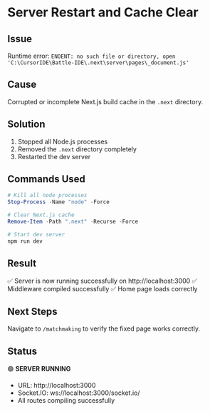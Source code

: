 # Server Restart and Cache Clear

## Issue
Runtime error: `ENOENT: no such file or directory, open 'C:\CursorIDE\Battle-IDE\.next\server\pages\_document.js'`

## Cause
Corrupted or incomplete Next.js build cache in the `.next` directory.

## Solution
1. Stopped all Node.js processes
2. Removed the `.next` directory completely
3. Restarted the dev server

## Commands Used
```powershell
# Kill all node processes
Stop-Process -Name "node" -Force

# Clear Next.js cache
Remove-Item -Path ".next" -Recurse -Force

# Start dev server
npm run dev
```

## Result
✅ Server is now running successfully on http://localhost:3000
✅ Middleware compiled successfully
✅ Home page loads correctly

## Next Steps
Navigate to `/matchmaking` to verify the fixed page works correctly.

## Status
🟢 **SERVER RUNNING**
- URL: http://localhost:3000
- Socket.IO: ws://localhost:3000/socket.io/
- All routes compiling successfully

